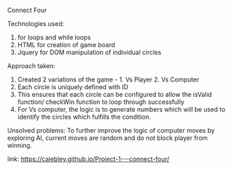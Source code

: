 Connect Four

Technologies used:
1. for loops and while loops
2. HTML for creation of game board
3. Jquery for DOM manipulation of individual circles

Approach taken:
1. Created 2 variations of the game - 1. Vs Player 2. Vs Computer
2. Each circle is uniquely defined with ID
3. This ensures that each circle can be configured to allow the isValid function/ checkWin function to loop through successfully
4. For Vs computer, the logic is to generate numbers which will be used to identify the circles which fulfills the condition.

Unsolved problems:
To further improve the logic of computer moves by exploring AI, current moves are random and do not block player from winning.

link: https://calebley.github.io/Project-1---connect-four/


